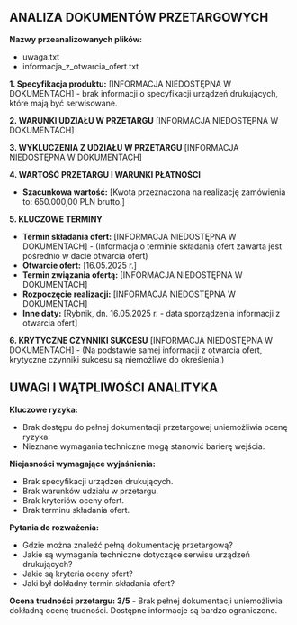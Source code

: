 ## ANALIZA DOKUMENTÓW PRZETARGOWYCH

**Nazwy przeanalizowanych plików:**
- uwaga.txt
- informacja_z_otwarcia_ofert.txt

**1. Specyfikacja produktu:**
[INFORMACJA NIEDOSTĘPNA W DOKUMENTACH] - brak informacji o specyfikacji urządzeń drukujących, które mają być serwisowane.

**2. WARUNKI UDZIAŁU W PRZETARGU**
[INFORMACJA NIEDOSTĘPNA W DOKUMENTACH]

**3. WYKLUCZENIA Z UDZIAŁU W PRZETARGU**
[INFORMACJA NIEDOSTĘPNA W DOKUMENTACH]

**4. WARTOŚĆ PRZETARGU I WARUNKI PŁATNOŚCI**
*   **Szacunkowa wartość:** [Kwota przeznaczona na realizację zamówienia to: 650.000,00 PLN brutto.]

**5. KLUCZOWE TERMINY**
*   **Termin składania ofert:** [INFORMACJA NIEDOSTĘPNA W DOKUMENTACH] - (Informacja o terminie składania ofert zawarta jest pośrednio w dacie otwarcia ofert)
*   **Otwarcie ofert:** [16.05.2025 r.]
*   **Termin związania ofertą:** [INFORMACJA NIEDOSTĘPNA W DOKUMENTACH]
*   **Rozpoczęcie realizacji:** [INFORMACJA NIEDOSTĘPNA W DOKUMENTACH]
*   **Inne daty:** [Rybnik, dn. 16.05.2025 r. - data sporządzenia informacji z otwarcia ofert]

**6. KRYTYCZNE CZYNNIKI SUKCESU**
[INFORMACJA NIEDOSTĘPNA W DOKUMENTACH] - (Na podstawie samej informacji z otwarcia ofert, krytyczne czynniki sukcesu są niemożliwe do określenia.)

## UWAGI I WĄTPLIWOŚCI ANALITYKA

**Kluczowe ryzyka:**
*   Brak dostępu do pełnej dokumentacji przetargowej uniemożliwia ocenę ryzyka.
*   Nieznane wymagania techniczne mogą stanowić barierę wejścia.

**Niejasności wymagające wyjaśnienia:**
*   Brak specyfikacji urządzeń drukujących.
*   Brak warunków udziału w przetargu.
*   Brak kryteriów oceny ofert.
*   Brak terminu składania ofert.

**Pytania do rozważenia:**
*   Gdzie można znaleźć pełną dokumentację przetargową?
*   Jakie są wymagania techniczne dotyczące serwisu urządzeń drukujących?
*   Jakie są kryteria oceny ofert?
*   Jaki był dokładny termin składania ofert?

**Ocena trudności przetargu: 3/5** - Brak pełnej dokumentacji uniemożliwia dokładną ocenę trudności. Dostępne informacje są bardzo ograniczone.
